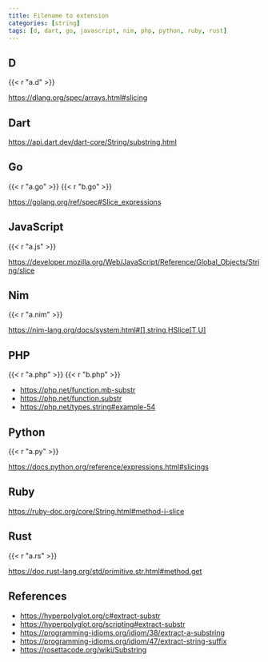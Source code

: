 ```yaml
---
title: Filename to extension
categories: [string]
tags: [d, dart, go, javascript, nim, php, python, ruby, rust]
---
```


## D

{{< r "a.d" >}}

<https://dlang.org/spec/arrays.html#slicing>

## Dart

<https://api.dart.dev/dart-core/String/substring.html>

## Go

{{< r "a.go" >}}
{{< r "b.go" >}}

<https://golang.org/ref/spec#Slice_expressions>

## JavaScript

{{< r "a.js" >}}

<https://developer.mozilla.org/Web/JavaScript/Reference/Global_Objects/String/slice>

## Nim

{{< r "a.nim" >}}

<https://nim-lang.org/docs/system.html#[],string,HSlice[T,U]>

## PHP

{{< r "a.php" >}}
{{< r "b.php" >}}

- <https://php.net/function.mb-substr>
- <https://php.net/function.substr>
- <https://php.net/types.string#example-54>

## Python

{{< r "a.py" >}}

<https://docs.python.org/reference/expressions.html#slicings>

## Ruby

<https://ruby-doc.org/core/String.html#method-i-slice>

## Rust

{{< r "a.rs" >}}

<https://doc.rust-lang.org/std/primitive.str.html#method.get>

## References

- <https://hyperpolyglot.org/c#extract-substr>
- <https://hyperpolyglot.org/scripting#extract-substr>
- <https://programming-idioms.org/idiom/38/extract-a-substring>
- <https://programming-idioms.org/idiom/47/extract-string-suffix>
- <https://rosettacode.org/wiki/Substring>

